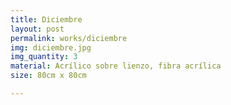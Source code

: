 ```yaml
---
title: Diciembre
layout: post
permalink: works/diciembre
img: diciembre.jpg
img_quantity: 3
material: Acrílico sobre lienzo, fibra acrílica
size: 80cm x 80cm

---
```

